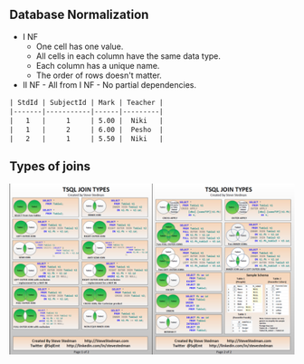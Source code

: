 ## Database Normalization

  - I NF
    - One cell has one value.
    - All cells in each column have the same data type.
    - Each column has a unique name.
    - The order of rows doesn't matter.
   - II NF
    - All from I NF
    - No partial dependencies.
    
    
          
	| StdId | SubjectId | Mark | Teacher |
	|-------|-----------|------|---------|
	|   1   |     1     | 5.00 |  Niki   |  
	|   1   |     2     | 6.00 |  Pesho  |  
	|   2   |     1     | 5.50 |  Niki   |  

## Types of joins

![Types of Joins](T-SQL%20Joins.png "Types of Joins")

